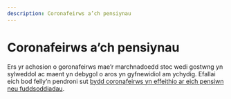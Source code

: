 ```yaml
---
description: Coronafeirws a’ch pensiynau
---
```


# Coronafeirws a’ch pensiynau

Ers yr achosion o goronafeirws mae’r marchnadoedd stoc wedi gostwng yn sylweddol ac maent
yn debygol o aros yn gyfnewidiol am ychydig. Efallai eich bod felly’n pendroni sut
[bydd coronafeirws yn effeithio ar eich pensiwn neu fuddsoddiadau](https://www.pensionsadvisoryservice.org.uk/about-pensions/when-things-change/coronavirus-how-will-this-affect-my-pension-or-investments?_ga=2.236875201.1948483961.1592905733-1921089437.1580901563).
